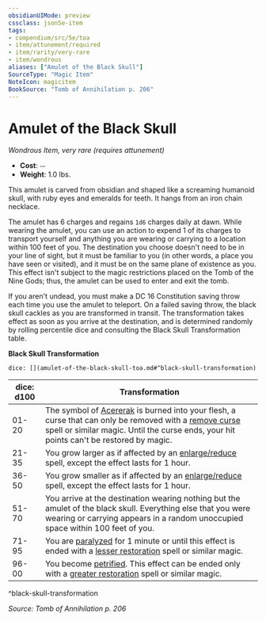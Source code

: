```yaml
---
obsidianUIMode: preview
cssclass: json5e-item
tags:
- compendium/src/5e/toa
- item/attunement/required
- item/rarity/very-rare
- item/wondrous
aliases: ["Amulet of the Black Skull"]
SourceType: "Magic Item"
NoteIcon: magicitem
BookSource: "Tomb of Annihilation p. 206"
---
```

# Amulet of the Black Skull
*Wondrous Item, very rare (requires attunement)*  

- **Cost**: ⏤
- **Weight**: 1.0 lbs.

This amulet is carved from obsidian and shaped like a screaming humanoid skull, with ruby eyes and emeralds for teeth. It hangs from an iron chain necklace.

The amulet has 6 charges and regains `1d6` charges daily at dawn. While wearing the amulet, you can use an action to expend 1 of its charges to transport yourself and anything you are wearing or carrying to a location within 100 feet of you. The destination you choose doesn't need to be in your line of sight, but it must be familiar to you (in other words, a place you have seen or visited), and it must be on the same plane of existence as you. This effect isn't subject to the magic restrictions placed on the Tomb of the Nine Gods; thus, the amulet can be used to enter and exit the tomb.

If you aren't undead, you must make a DC 16 Constitution saving throw each time you use the amulet to teleport. On a failed saving throw, the black skull cackles as you are transformed in transit. The transformation takes effect as soon as you arrive at the destination, and is determined randomly by rolling percentile dice and consulting the Black Skull Transformation table.

**Black Skull Transformation**

`dice: [](amulet-of-the-black-skull-toa.md#^black-skull-transformation)`

| dice: d100 | Transformation |
|------------|----------------|
| 01-20 | The symbol of [Acererak](/2-Mechanics/CLI/bestiary/npc/acererak-toa.md) is burned into your flesh, a curse that can only be removed with a [remove curse](/2-Mechanics/CLI/spells/remove-curse.md) spell or similar magic. Until the curse ends, your hit points can't be restored by magic. |
| 21-35 | You grow larger as if affected by an [enlarge/reduce](/2-Mechanics/CLI/spells/enlarge-reduce.md) spell, except the effect lasts for 1 hour. |
| 36-50 | You grow smaller as if affected by an [enlarge/reduce](/2-Mechanics/CLI/spells/enlarge-reduce.md) spell, except the effect lasts for 1 hour. |
| 51-70 | You arrive at the destination wearing nothing but the amulet of the black skull. Everything else that you were wearing or carrying appears in a random unoccupied space within 100 feet of you. |
| 71-95 | You are [paralyzed](/2-Mechanics/CLI/rules/conditions.md#paralyzed) for 1 minute or until this effect is ended with a [lesser restoration](/2-Mechanics/CLI/spells/lesser-restoration.md) spell or similar magic. |
| 96-00 | You become [petrified](/2-Mechanics/CLI/rules/conditions.md#petrified). This effect can be ended only with a [greater restoration](/2-Mechanics/CLI/spells/greater-restoration.md) spell or similar magic. |
^black-skull-transformation

*Source: Tomb of Annihilation p. 206*